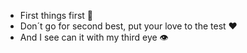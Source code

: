 * First things first :wave:
* Don´t go for second best, put your love to the test :heart:
* And I see can it with my third eye :eye:
